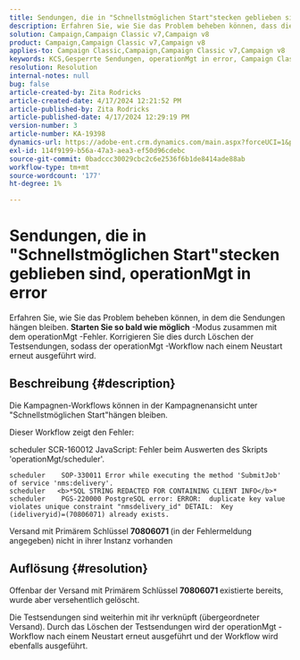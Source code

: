 ```yaml
---
title: Sendungen, die in "Schnellstmöglichen Start"stecken geblieben sind, operationMgt in error
description: Erfahren Sie, wie Sie das Problem beheben können, dass die Sendungen blockiert sind und der operationMgt-Fehler auftritt.
solution: Campaign,Campaign Classic v7,Campaign v8
product: Campaign,Campaign Classic v7,Campaign v8
applies-to: Campaign Classic,Campaign,Campaign Classic v7,Campaign v8
keywords: KCS,Gesperrte Sendungen, operationMgt in error, Campaign Classic
resolution: Resolution
internal-notes: null
bug: false
article-created-by: Zita Rodricks
article-created-date: 4/17/2024 12:21:52 PM
article-published-by: Zita Rodricks
article-published-date: 4/17/2024 12:29:19 PM
version-number: 3
article-number: KA-19398
dynamics-url: https://adobe-ent.crm.dynamics.com/main.aspx?forceUCI=1&pagetype=entityrecord&etn=knowledgearticle&id=e479d50c-b5fc-ee11-a1ff-6045bd0065b6
exl-id: 114f9199-b56a-47a3-aea3-ef50d96cdebc
source-git-commit: 0badccc30029cbc2c6e2536f6b1de8414ade88ab
workflow-type: tm+mt
source-wordcount: '177'
ht-degree: 1%

---
```


# Sendungen, die in &quot;Schnellstmöglichen Start&quot;stecken geblieben sind, operationMgt in error


Erfahren Sie, wie Sie das Problem beheben können, in dem die Sendungen hängen bleiben. <b>Starten Sie so bald wie möglich</b> -Modus zusammen mit dem operationMgt -Fehler. Korrigieren Sie dies durch Löschen der Testsendungen, sodass der operationMgt -Workflow nach einem Neustart erneut ausgeführt wird.

## Beschreibung {#description}


Die Kampagnen-Workflows können in der Kampagnenansicht unter &quot;Schnellstmöglichen Start&quot;hängen bleiben.



Dieser Workflow zeigt den Fehler:

scheduler SCR-160012 JavaScript: Fehler beim Auswerten des Skripts &#39;operationMgt/scheduler&#39;.


```
scheduler    SOP-330011 Error while executing the method 'SubmitJob' of service 'nms:delivery'.
scheduler   <b>*SQL STRING REDACTED FOR CONTAINING CLIENT INFO</b>*
scheduler    PGS-220000 PostgreSQL error: ERROR:  duplicate key value violates unique constraint "nmsdelivery_id" DETAIL:  Key (ideliveryid)=(70806071) already exists.
```


Versand mit Primärem Schlüssel <b>70806071 </b>(in der Fehlermeldung angegeben) nicht in ihrer Instanz vorhanden


## Auflösung {#resolution}


Offenbar der Versand mit Primärem Schlüssel <b>70806071 </b>existierte bereits, wurde aber versehentlich gelöscht.

Die Testsendungen sind weiterhin mit ihr verknüpft (übergeordneter Versand). Durch das Löschen der Testsendungen wird der operationMgt -Workflow nach einem Neustart erneut ausgeführt und der Workflow wird ebenfalls ausgeführt.
